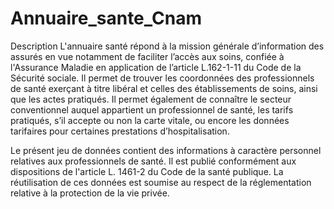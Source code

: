 # Annuaire_sante_Cnam

Description
L'annuaire santé répond à la mission générale d’information des assurés en vue notamment de faciliter l’accès aux soins, confiée à l'Assurance Maladie en application de l’article L.162-1-11 du Code de la Sécurité sociale. Il permet de trouver les coordonnées des professionnels de santé exerçant à titre libéral et celles des établissements de soins, ainsi que les actes pratiqués. Il permet également de connaître le secteur conventionnel auquel appartient un professionnel de santé, les tarifs pratiqués, s’il accepte ou non la carte vitale, ou encore les données tarifaires pour certaines prestations d’hospitalisation.

Le présent jeu de données contient des informations à caractère personnel relatives aux professionnels de santé. Il est publié conformément aux dispositions de l'article L. 1461-2 du Code de la santé publique. La réutilisation de ces données est soumise au respect de la réglementation relative à la protection de la vie privée.

